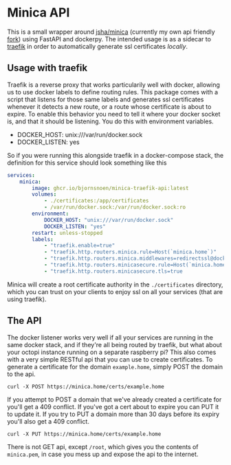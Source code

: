 # Minica API
This is a small wrapper around [jsha/minica](https://github.com/jsha/minica) (currently my own api friendly
[fork](https://github.com/bjornsnoen/minica)) using FastAPI and dockerpy.
The intended usage is as a sidecar to [traefik](https://traefik.io) in order to automatically generate ssl
certificates _locally_.

## Usage with traefik
Traefik is a reverse proxy that works particularily well with docker, allowing us to use docker labels to
define routing rules. This package comes with a script that listens for those same labels and generates
ssl certificates whenever it detects a new route, or a route whose certificate is about to expire.
To enable this behavior you need to tell it where your docker socket is, and that it should be listening.
You do this with environment variables.

* DOCKER_HOST: unix:///var/run/docker.sock
* DOCKER_LISTEN: yes

So if you were running this alongside traefik in a docker-compose stack, the definition for this service
should look something like this

```yml
services:
    minica:
        image: ghcr.io/bjornsnoen/minica-traefik-api:latest
        volumes:
            - ./certificates:/app/certificates
            - /var/run/docker.sock:/var/run/docker.sock:ro
        environment:
            DOCKER_HOST: "unix:///var/run/docker.sock"
            DOCKER_LISTEN: "yes"
        restart: unless-stopped
        labels:
            - "traefik.enable=true"
            - "traefik.http.routers.minica.rule=Host(`minica.home`)"
            - "traefik.http.routers.minica.middlewares=redirectssl@docker"
            - "traefik.http.routers.minicasecure.rule=Host(`minica.home`)"
            - "traefik.http.routers.minicasecure.tls=true
```

Minica will create a root certificate authority in the `./certificates` directory, which you can trust
on your clients to enjoy ssl on all your services (that are using traefik).

## The API
The docker listener works very well if all your services are running in the same docker stack, and if
they're all being routed by traefik, but what about your octopi instance running on a separate raspberry
pi? This also comes with a very simple RESTful api that you can use to create certificates.
To generate a certificate for the domain `example.home`, simply POST the domain to the api.
    
`curl -X POST https://minica.home/certs/example.home`

If you attempt to POST a domain that we've already created a certificate for you'll get a 409 conflict.
If you've got a cert about to expire you can PUT it to update it. If you try to PUT a domain more than
30 days before its expiry you'll also get a 409 conflict.

`curl -X PUT https://minica.home/certs/example.home`

There is not GET api, except `/root`, which gives you the contents of `minica.pem`, in case you mess
up and expose the api to the internet.
